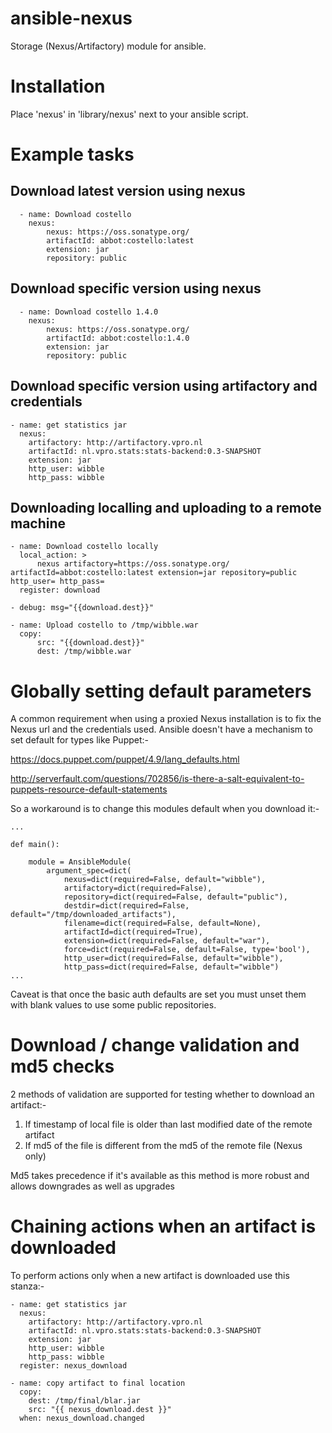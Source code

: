 ansible-nexus
=============

Storage (Nexus/Artifactory) module for ansible.

# Installation

Place 'nexus' in 'library/nexus' next to your ansible script.

# Example tasks

## Download latest version using nexus
```
  - name: Download costello
    nexus:
        nexus: https://oss.sonatype.org/
        artifactId: abbot:costello:latest
        extension: jar
        repository: public
```

## Download specific version using nexus
```
  - name: Download costello 1.4.0
    nexus:
        nexus: https://oss.sonatype.org/
        artifactId: abbot:costello:1.4.0
        extension: jar
        repository: public
```
## Download specific version using artifactory and credentials
```
- name: get statistics jar
  nexus:
    artifactory: http://artifactory.vpro.nl
    artifactId: nl.vpro.stats:stats-backend:0.3-SNAPSHOT
    extension: jar
    http_user: wibble
    http_pass: wibble

```
## Downloading localling and uploading to a remote machine

```
- name: Download costello locally
  local_action: >
      nexus artifactory=https://oss.sonatype.org/ artifactId=abbot:costello:latest extension=jar repository=public http_user= http_pass=
  register: download

- debug: msg="{{download.dest}}"

- name: Upload costello to /tmp/wibble.war
  copy:
      src: "{{download.dest}}"
      dest: /tmp/wibble.war

```


# Globally setting default parameters

A common requirement when using a proxied Nexus installation is to fix the Nexus url and the credentials used. Ansible doesn't have a mechanism to set default for types like Puppet:-

https://docs.puppet.com/puppet/4.9/lang_defaults.html

http://serverfault.com/questions/702856/is-there-a-salt-equivalent-to-puppets-resource-default-statements

So a workaround is to change this modules default when you download it:-

```
...

def main():

    module = AnsibleModule(
        argument_spec=dict(
            nexus=dict(required=False, default="wibble"),
            artifactory=dict(required=False),
            repository=dict(required=False, default="public"),
            destdir=dict(required=False, default="/tmp/downloaded_artifacts"),
            filename=dict(required=False, default=None),
            artifactId=dict(required=True),
            extension=dict(required=False, default="war"),
            force=dict(required=False, default=False, type='bool'),
            http_user=dict(required=False, default="wibble"),
            http_pass=dict(required=False, default="wibble")
...
```

Caveat is that once the basic auth defaults are set you must unset them with blank values to use some public repositories.

# Download / change validation and md5 checks

2 methods of validation are supported for testing whether to download an artifact:-

1. If timestamp of local file is older than last modified date of the remote artifact
2. If md5 of the file is different from the md5 of the remote file (Nexus only)

Md5 takes precedence if it's available as this method is more robust and allows downgrades as well as upgrades

# Chaining actions when an artifact is downloaded

To perform actions only when a new artifact is downloaded use this stanza:-

```
- name: get statistics jar
  nexus:
    artifactory: http://artifactory.vpro.nl
    artifactId: nl.vpro.stats:stats-backend:0.3-SNAPSHOT
    extension: jar
    http_user: wibble
    http_pass: wibble
  register: nexus_download

- name: copy artifact to final location
  copy:
    dest: /tmp/final/blar.jar
    src: "{{ nexus_download.dest }}"
  when: nexus_download.changed
```
